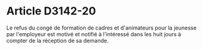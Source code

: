# Article D3142-20

  
Le refus du congé de formation de cadres et d'animateurs pour la jeunesse par l'employeur est motivé et notifié à l'intéressé dans les huit jours à compter de la réception de sa demande.